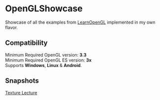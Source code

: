 # OpenGLShowcase

Showcase of all the examples from [LearnOpenGL](https://www.learnopengl.com) implemented in my own flavor.  

## Compatibility

Minimum Required OpenGL version: **3.3**  
Minimum Required OpenGL ES version: **3x**  
Supports **Windows**, **Linux** & **Android**.

## Snapshots  
[Texture Lecture](snapshots/1.png?raw=true)
